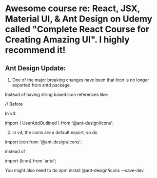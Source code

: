 # Awesome course re: React, JSX, Material UI, & Ant Design on Udemy called "Complete React Course for Creating Amazing UI". I highly recommend it!


## Ant Design Update: 

1. One of the major breaking changes have been that Icon is no longer exported from antd package.

Instead of having string based icon references like:

// Before
<Icon type="smile" />


In v4:

import { UserAddOutlined } from '@ant-design/icons';

<UserAddOutlined />


2. In v4, the icons are a default export, so do

import Icon from '@ant-design/icons';

instead of

import {Icon} from 'antd';

You might also need to do npm install @ant-design/icons --save-dev
